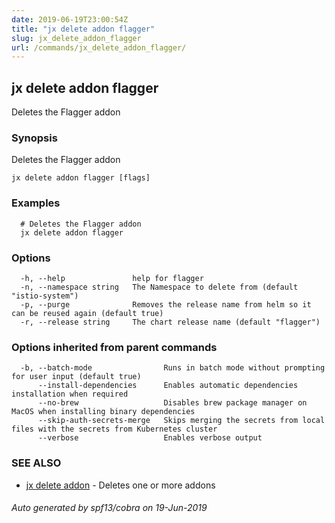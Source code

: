 ```yaml
---
date: 2019-06-19T23:00:54Z
title: "jx delete addon flagger"
slug: jx_delete_addon_flagger
url: /commands/jx_delete_addon_flagger/
---
```

## jx delete addon flagger

Deletes the Flagger addon

### Synopsis

Deletes the Flagger addon

```
jx delete addon flagger [flags]
```

### Examples

```
  # Deletes the Flagger addon
  jx delete addon flagger
```

### Options

```
  -h, --help               help for flagger
  -n, --namespace string   The Namespace to delete from (default "istio-system")
  -p, --purge              Removes the release name from helm so it can be reused again (default true)
  -r, --release string     The chart release name (default "flagger")
```

### Options inherited from parent commands

```
  -b, --batch-mode                Runs in batch mode without prompting for user input (default true)
      --install-dependencies      Enables automatic dependencies installation when required
      --no-brew                   Disables brew package manager on MacOS when installing binary dependencies
      --skip-auth-secrets-merge   Skips merging the secrets from local files with the secrets from Kubernetes cluster
      --verbose                   Enables verbose output
```

### SEE ALSO

* [jx delete addon](/commands/jx_delete_addon/)	 - Deletes one or more addons

###### Auto generated by spf13/cobra on 19-Jun-2019
